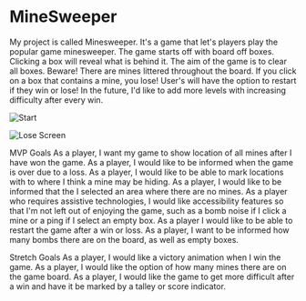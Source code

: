 # MineSweeper

My project is called Minesweeper. It's a game that let's players play the popular game minesweeper. The game starts off with board off boxes. Clicking a box will reveal what is behind it. The aim of the game is to clear all boxes. Beware! There are mines littered throughout the board. If you click on a box that contains a mine, you lose! User's will have the option to restart if they win or lose! In the future, I'd like to add more levels with increasing difficulty after every win.

![Start](https://i.ibb.co/dGbG708/Screen-Shot-2023-05-08-at-9-23-01-AM.png)

![Lose Screen](https://i.ibb.co/jVp0q41/Screen-Shot-2023-05-08-at-10-16-23-AM.png)


MVP Goals
As a player, I want my game to show location of all mines after I have won the game.
As a player, I would like to be informed when the game is over due to a loss.
As a player, I would like to be able to mark locations with to where I think a mine may be hiding.
As a player, I would like to be informed that the I selected an area where there are no mines.
As a player who requires assistive technologies, I would like accessibility features so that I'm not left out of enjoying the game, such as a bomb noise if I click a mine or a ping if I select an empty box.
As a player I would like to be able to restart the game after a win or loss.
As a player, I want to be informed how many bombs there are on the board, as well as empty boxes.

Stretch Goals
As a player, I would like a victory animation when I win the game.
As a player, I would like the option of how many mines there are on the game board.
As a player, I would like the game to get more difficult after a win and have it be marked by a talley or score indicator.